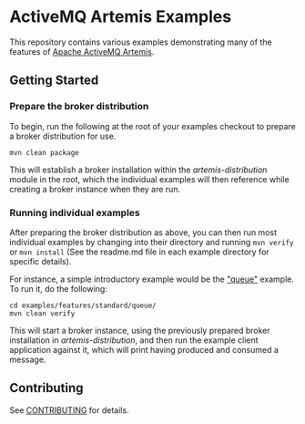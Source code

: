 # ActiveMQ Artemis Examples

This repository contains various examples demonstrating many of the features of [Apache ActiveMQ Artemis](https://activemq.apache.org/components/artemis/).

## Getting Started

### Prepare the broker distribution

To begin, run the following at the root of your examples checkout to prepare a broker distribution for use.

```
mvn clean package
```

This will establish a broker installation within the _artemis-distribution_ module in the root, which the individual examples will then reference while creating a broker instance when they are run.

### Running individual examples

After preparing the broker distribution as above, you can then run most individual examples by changing into their directory and running `mvn verify` or `mvn install` (See the readme.md file in each example directory for specific details).

For instance, a simple introductory example would be the ["queue"](examples/features/standard/queue/) example. To run it, do the following:

```
cd examples/features/standard/queue/
mvn clean verify
```

This will start a broker instance, using the previously prepared broker installation in _artemis-distribution_, and then run the example client application against it, which will print having produced and consumed a message.


## Contributing

See [CONTRIBUTING](CONTRIBUTING.md) for details.
